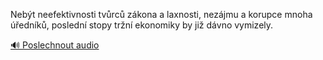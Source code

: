 
Nebýt neefektivnosti tvůrců zákona a laxnosti, nezájmu a korupce mnoha úředníků, poslední stopy tržní ekonomiky by již dávno vymizely.

[🔊 Poslechnout audio](/data/7-paragraphs/audio/chapter_167/para_006-Nebt-neefektivnosti-tvrc-zkona-a-laxnosti-nez.mp3)
